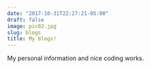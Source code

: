 ```yaml
---
date: "2017-10-31T22:27:21-05:00"
draft: false
image: pic02.jpg
slug: blogs
title: My blogs!
---
```


My personal information and nice coding works.